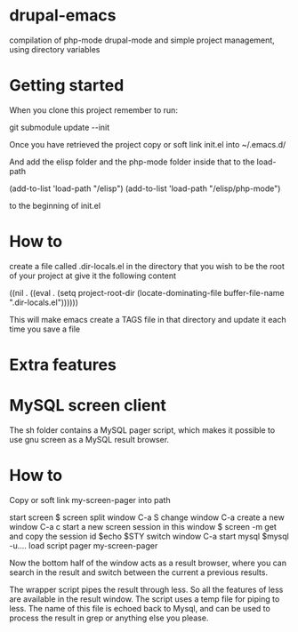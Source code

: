 drupal-emacs
============

compilation of php-mode drupal-mode and simple project management, using directory variables

Getting started
===============
When you clone this project remember to run:

git submodule update --init

Once you have retrieved the project copy or soft link init.el into ~/.emacs.d/

And add the elisp folder and the php-mode folder inside that to the load-path

(add-to-list 'load-path "<PATH TO DRUPAL-EMACS>/elisp")
(add-to-list 'load-path "<PATH TO DRUPAL-EMACS>/elisp/php-mode")

to the beginning of init.el

How to
======
create a file called .dir-locals.el in the directory that you wish to be the root of your project at give it the following content

((nil . ((eval . (setq project-root-dir (locate-dominating-file buffer-file-name ".dir-locals.el"))))))

This will make emacs create a TAGS file in that directory and update it each time you save a file

Extra features
==============

MySQL screen client
===================
The sh folder contains a MySQL pager script, which makes it possible to use gnu screen as a MySQL result browser.

How to
======
Copy or soft link my-screen-pager into path

start screen
 $ screen
split window
 C-a S
change window
 C-a <TAB>
create a new window
 C-a c
start a new screen session in this window
 $ screen -m
get and copy the session id
 $echo $STY
switch window
 C-a <TAB>
start mysql
 $mysql -u....
load script
 pager my-screen-pager <COPIED SESSION ID>

Now the bottom half of the window acts as a result browser, where you can search in the result and switch between the current a previous results.

The wrapper script pipes the result through less. So all the features of less are available in the result window.
The script uses a temp file for piping to less. The name of this file is echoed back to Mysql, and can be used to process the result in grep or anything else you please.

